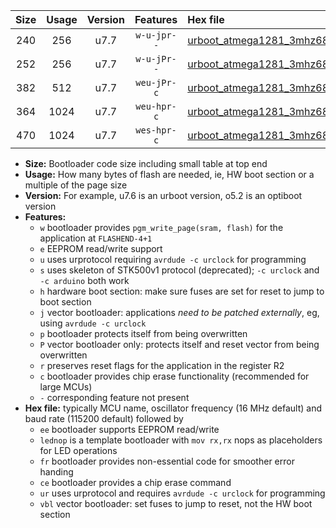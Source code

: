 |Size|Usage|Version|Features|Hex file|
|:-:|:-:|:-:|:-:|:--|
|240|256|u7.7|`w-u-jpr--`|[urboot_atmega1281_3mhz6864_9600bps_lednop_ur_vbl.hex](https://raw.githubusercontent.com/stefanrueger/urboot.hex/main/mcus/atmega1281/fcpu_3mhz6864/9600_bps/urboot_atmega1281_3mhz6864_9600bps_lednop_ur_vbl.hex)|
|252|256|u7.7|`w-u-jPr--`|[urboot_atmega1281_3mhz6864_9600bps_ur_vbl.hex](https://raw.githubusercontent.com/stefanrueger/urboot.hex/main/mcus/atmega1281/fcpu_3mhz6864/9600_bps/urboot_atmega1281_3mhz6864_9600bps_ur_vbl.hex)|
|382|512|u7.7|`weu-jPr-c`|[urboot_atmega1281_3mhz6864_9600bps_ee_lednop_fr_ce_ur_vbl.hex](https://raw.githubusercontent.com/stefanrueger/urboot.hex/main/mcus/atmega1281/fcpu_3mhz6864/9600_bps/urboot_atmega1281_3mhz6864_9600bps_ee_lednop_fr_ce_ur_vbl.hex)|
|364|1024|u7.7|`weu-hpr-c`|[urboot_atmega1281_3mhz6864_9600bps_ee_lednop_fr_ce_ur.hex](https://raw.githubusercontent.com/stefanrueger/urboot.hex/main/mcus/atmega1281/fcpu_3mhz6864/9600_bps/urboot_atmega1281_3mhz6864_9600bps_ee_lednop_fr_ce_ur.hex)|
|470|1024|u7.7|`wes-hpr-c`|[urboot_atmega1281_3mhz6864_9600bps_ee_lednop_fr_ce.hex](https://raw.githubusercontent.com/stefanrueger/urboot.hex/main/mcus/atmega1281/fcpu_3mhz6864/9600_bps/urboot_atmega1281_3mhz6864_9600bps_ee_lednop_fr_ce.hex)|

- **Size:** Bootloader code size including small table at top end
- **Usage:** How many bytes of flash are needed, ie, HW boot section or a multiple of the page size
- **Version:** For example, u7.6 is an urboot version, o5.2 is an optiboot version
- **Features:**
  + `w` bootloader provides `pgm_write_page(sram, flash)` for the application at `FLASHEND-4+1`
  + `e` EEPROM read/write support
  + `u` uses urprotocol requiring `avrdude -c urclock` for programming
  + `s` uses skeleton of STK500v1 protocol (deprecated); `-c urclock` and `-c arduino` both work
  + `h` hardware boot section: make sure fuses are set for reset to jump to boot section
  + `j` vector bootloader: applications *need to be patched externally*, eg, using `avrdude -c urclock`
  + `p` bootloader protects itself from being overwritten
  + `P` vector bootloader only: protects itself and reset vector from being overwritten
  + `r` preserves reset flags for the application in the register R2
  + `c` bootloader provides chip erase functionality (recommended for large MCUs)
  + `-` corresponding feature not present
- **Hex file:** typically MCU name, oscillator frequency (16 MHz default) and baud rate (115200 default) followed by
  + `ee` bootloader supports EEPROM read/write
  + `lednop` is a template bootloader with `mov rx,rx` nops as placeholders for LED operations
  + `fr` bootloader provides non-essential code for smoother error handing
  + `ce` bootloader provides a chip erase command
  + `ur` uses urprotocol and requires `avrdude -c urclock` for programming
  + `vbl` vector bootloader: set fuses to jump to reset, not the HW boot section
